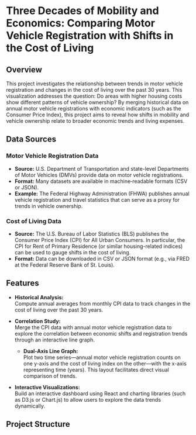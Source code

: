 # Three Decades of Mobility and Economics: Comparing Motor Vehicle Registration with Shifts in the Cost of Living

## Overview

This project investigates the relationship between trends in motor vehicle registration and changes in the cost of living over the past 30 years. This visualization addresses the question: Do areas with higher housing costs show different patterns of vehicle ownership? By merging historical data on annual motor vehicle registrations with economic indicators (such as the Consumer Price Index), this project aims to reveal how shifts in mobility and vehicle ownership relate to broader economic trends and living expenses.

## Data Sources

### Motor Vehicle Registration Data
- **Source:** U.S. Department of Transportation and state-level Departments of Motor Vehicles (DMVs) provide data on motor vehicle registrations.
- **Format:** Many datasets are available in machine‐readable formats (CSV or JSON).
- **Example:** The Federal Highway Administration (FHWA) publishes annual vehicle registration and travel statistics that can serve as a proxy for trends in vehicle ownership.

### Cost of Living Data
- **Source:** The U.S. Bureau of Labor Statistics (BLS) publishes the Consumer Price Index (CPI) for All Urban Consumers. In particular, the CPI for Rent of Primary Residence (or similar housing-related indices) can be used to gauge shifts in the cost of living.
- **Format:** Data can be downloaded in CSV or JSON format (e.g., via FRED at the Federal Reserve Bank of St. Louis).

## Features

- **Historical Analysis:**  
  Compute annual averages from monthly CPI data to track changes in the cost of living over the past 30 years.
  
- **Correlation Study:**  
  Merge the CPI data with annual motor vehicle registration data to explore the correlation between economic shifts and registration trends through an interactive line graph.
  
  - **Dual-Axis Line Graph:**  
  Plot two time series—annual motor vehicle registration counts on one y-axis and the cost of living index on the other—with the x-axis representing time (years). This layout facilitates direct visual comparison of trends.
  
- **Interactive Visualizations:**  
  Build an interactive dashboard using React and charting libraries (such as D3.js or Chart.js) to allow users to explore the data trends dynamically.

## Project Structure

